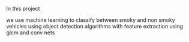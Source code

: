 In this project 

we use machine learning to classify between smoky and non smoky vehicles using object detection algorithms with feature extraction using glcm
and conv nets
